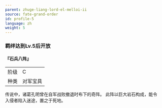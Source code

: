 ```yaml
---
parent: zhuge-liang-lord-el-melloi-ii
source: fate-grand-order
id: profile-5
language: zh
weight: 5
---
```


### 羁绊达到Lv.5后开放

#### 『石兵八阵』

<table>
  <tr><td>阶级</td><td>C</td></tr>
  <tr><td>种类</td><td>对军宝具</td></tr>
</table>

传说中，诸葛孔明曾在自军战败撤退时布下的奇阵。
此阵以巨大岩石构成，能令入侵者陷入迷途，置之于死地。
